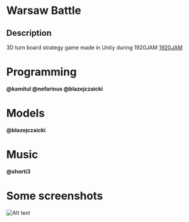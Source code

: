 # Warsaw Battle
Description
------------
3D turn board strategy game made in Unity during 1920JAM
[1920JAM](https://www.1920jam.pl)

# Programming
**@kamitul @nefarinus @blazejczaicki**

# Models
**@blazejczaicki**

# Music
**@shorti3**

# Some screenshots

![Alt text](Media/play.gif?raw=true)

